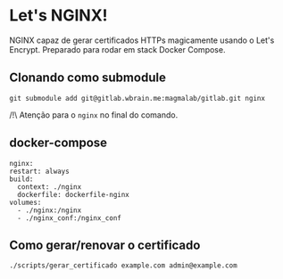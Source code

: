 # Let's NGINX!

NGINX capaz de gerar certificados HTTPs magicamente usando o Let's Encrypt.
Preparado para rodar em stack Docker Compose.

## Clonando como submodule
```
git submodule add git@gitlab.wbrain.me:magmalab/gitlab.git nginx
```
/!\ Atenção para o `nginx` no final do comando.


## docker-compose
```
nginx:
restart: always
build:
  context: ./nginx
  dockerfile: dockerfile-nginx
volumes:
  - ./nginx:/nginx
  - ./nginx_conf:/nginx_conf
```

## Como gerar/renovar o certificado
```
./scripts/gerar_certificado example.com admin@example.com
```
